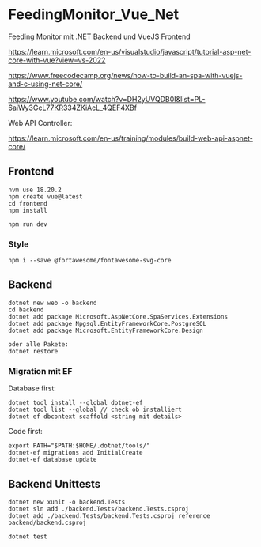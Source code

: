 # FeedingMonitor_Vue_Net
Feeding Monitor mit .NET Backend und VueJS Frontend

https://learn.microsoft.com/en-us/visualstudio/javascript/tutorial-asp-net-core-with-vue?view=vs-2022

https://www.freecodecamp.org/news/how-to-build-an-spa-with-vuejs-and-c-using-net-core/

https://www.youtube.com/watch?v=DH2yUVQDB0I&list=PL-6aiWy3GcL77KR334ZKiAcL_4QEF4XBf

Web API Controller:

https://learn.microsoft.com/en-us/training/modules/build-web-api-aspnet-core/

## Frontend

```
nvm use 18.20.2
npm create vue@latest
cd frontend
npm install

npm run dev
```

### Style

```
npm i --save @fortawesome/fontawesome-svg-core
```


## Backend

```
dotnet new web -o backend
cd backend
dotnet add package Microsoft.AspNetCore.SpaServices.Extensions
dotnet add package Npgsql.EntityFrameworkCore.PostgreSQL
dotnet add package Microsoft.EntityFrameworkCore.Design

oder alle Pakete:
dotnet restore
```

### Migration mit EF

Database first:

```
dotnet tool install --global dotnet-ef
dotnet tool list --global // check ob installiert
dotnet ef dbcontext scaffold <string mit details>
```

Code first:

```
export PATH="$PATH:$HOME/.dotnet/tools/"
dotnet-ef migrations add InitialCreate
dotnet-ef database update
```



## Backend Unittests

```
dotnet new xunit -o backend.Tests
dotnet sln add ./backend.Tests/backend.Tests.csproj
dotnet add ./backend.Tests/backend.Tests.csproj reference backend/backend.csproj

dotnet test
```
